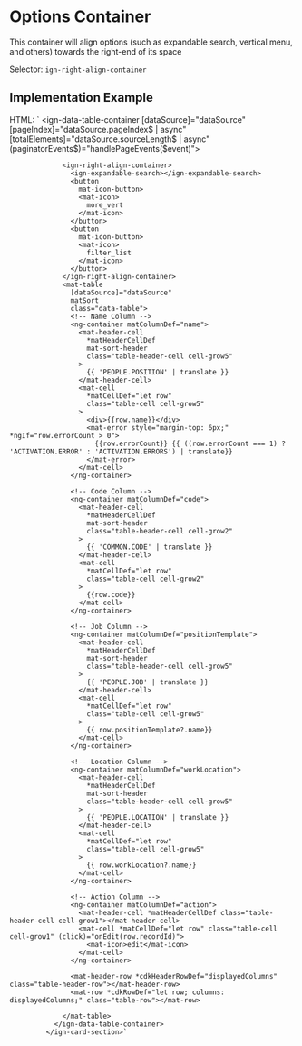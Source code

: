 # Options Container

This container will align options (such as expandable search, vertical menu, and others) towards the right-end of its space

Selector: `ign-right-align-container`

## Implementation Example

HTML:
      `<ign-card-section>
               <ign-data-table-container
                 [dataSource]="dataSource"
                 [pageIndex]="dataSource.pageIndex$ | async"
                 [totalElements]="dataSource.sourceLength$ | async"
                 (paginatorEvents$)="handlePageEvents($event)">

                 <ign-right-align-container>
                   <ign-expandable-search></ign-expandable-search>
                   <button
                     mat-icon-button>
                     <mat-icon>
                       more_vert
                     </mat-icon>
                   </button>
                   <button
                     mat-icon-button>
                     <mat-icon>
                       filter_list
                     </mat-icon>
                   </button>
                 </ign-right-align-container>
                 <mat-table
                   [dataSource]="dataSource"
                   matSort
                   class="data-table">
                   <!-- Name Column -->
                   <ng-container matColumnDef="name">
                     <mat-header-cell
                       *matHeaderCellDef
                       mat-sort-header
                       class="table-header-cell cell-grow5"
                     >
                       {{ 'PEOPLE.POSITION' | translate }}
                     </mat-header-cell>
                     <mat-cell
                       *matCellDef="let row"
                       class="table-cell cell-grow5"
                     >
                       <div>{{row.name}}</div>
                       <mat-error style="margin-top: 6px;" *ngIf="row.errorCount > 0">
                         {{row.errorCount}} {{ ((row.errorCount === 1) ? 'ACTIVATION.ERROR' : 'ACTIVATION.ERRORS') | translate}}
                       </mat-error>
                     </mat-cell>
                   </ng-container>

                   <!-- Code Column -->
                   <ng-container matColumnDef="code">
                     <mat-header-cell
                       *matHeaderCellDef
                       mat-sort-header
                       class="table-header-cell cell-grow2"
                     >
                       {{ 'COMMON.CODE' | translate }}
                     </mat-header-cell>
                     <mat-cell
                       *matCellDef="let row"
                       class="table-cell cell-grow2"
                     >
                       {{row.code}}
                     </mat-cell>
                   </ng-container>

                   <!-- Job Column -->
                   <ng-container matColumnDef="positionTemplate">
                     <mat-header-cell
                       *matHeaderCellDef
                       mat-sort-header
                       class="table-header-cell cell-grow5"
                     >
                       {{ 'PEOPLE.JOB' | translate }}
                     </mat-header-cell>
                     <mat-cell
                       *matCellDef="let row"
                       class="table-cell cell-grow5"
                     >
                       {{ row.positionTemplate?.name}}
                     </mat-cell>
                   </ng-container>

                   <!-- Location Column -->
                   <ng-container matColumnDef="workLocation">
                     <mat-header-cell
                       *matHeaderCellDef
                       mat-sort-header
                       class="table-header-cell cell-grow5"
                     >
                       {{ 'PEOPLE.LOCATION' | translate }}
                     </mat-header-cell>
                     <mat-cell
                       *matCellDef="let row"
                       class="table-cell cell-grow5"
                     >
                       {{ row.workLocation?.name}}
                     </mat-cell>
                   </ng-container>

                   <!-- Action Column -->
                   <ng-container matColumnDef="action">
                     <mat-header-cell *matHeaderCellDef class="table-header-cell cell-grow1"></mat-header-cell>
                     <mat-cell *matCellDef="let row" class="table-cell cell-grow1" (click)="onEdit(row.recordId)">
                       <mat-icon>edit</mat-icon>
                     </mat-cell>
                   </ng-container>

                   <mat-header-row *cdkHeaderRowDef="displayedColumns" class="table-header-row"></mat-header-row>
                   <mat-row *cdkRowDef="let row; columns: displayedColumns;" class="table-row"></mat-row>

                 </mat-table>
               </ign-data-table-container>
             </ign-card-section>`